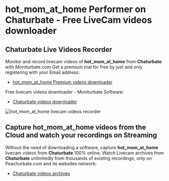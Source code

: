 # hot_mom_at_home Performer on Chaturbate - Free LiveCam videos downloader

## Chaturbate Live Videos Recorder

Monitor and record livecam videos of **hot_mom_at_home** from **Chaturbate** with Moniturbate.com
Get a premium trial for free by just and only registering with your Email address:
* [hot_mom_at_home Premium videos downloader](https://moniturbate.com/request-demo-licence-key.html)

Free livecam videos downloader - Moniturbate Software:
* [Chaturbate videos downloader](https://moniturbate.com/moniturbate-download-software.html)

![hot_mom_at_home livecam videos recorder](https://peachurnet.com/templates/moniturbate-software.png)


## Capture hot_mom_at_home videos from the Cloud and watch your recordings on Streaming

Without the need of downloading a software, capture **hot_mom_at_home** livecam videos from **Chaturbate** 100% online.
Watch Livecam archives from **Chaturbate** unlimitedly from thousands of existing recordings, only on Peachurbate.com and its websites network:
* [Chaturbate videos archives](https://peachurnet.com/)